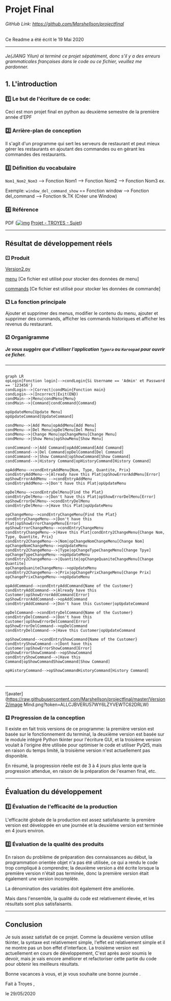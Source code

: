 # Projet Final

###### GitHub Link: https://github.com/Marshellson/projectfinal

 Ce Readme a été écrit le 19 Mai 2020

---
###### Je(JIANG Yilun) ai terminé ce projet sépatément, donc s'il y a des erreurs grammaticales françaises dans le code ou ce fichier, veuillez me pardonner.



## 1. L'introduction

### 1️⃣ Le but de l'écriture de ce code:

Ceci est mon projet final en python au deuxième semestre de la première année d'EPF

### 2️⃣ Arrière-plan de conception

Il s'agit d'un programme qui sert les serveurs de restaurant et peut mieux gérer les restaurants en ajoutant des commandes ou en gérant les commandes des restaurants.

### 3️⃣ Définition du vocabulaire 

`Nom1_Nom2_Nom3` --> Fonction Nom1 --> Fonction Nom2 --> Fonction Nom3 ex.

 Exemple: `window_del_command_show` == Fonction window --> Fonction del_command --> Fonction tk.TK (Créer une Window)

### 4️⃣ Référence

PDF ([![img](https://moodle.epf.fr/theme/image.php/lambda/core/1590625801/f/pdf-24)](https://moodle.epf.fr/mod/resource/view.php?id=60598) [Projet - TROYES - Sujet](https://moodle.epf.fr/mod/resource/view.php?id=60598))

---

## Résultat de développement réels

### ⚀ Produit

 [Version2.py](Version2.py) 

 [menu](menu) [Ce fichier est utilisé pour stocker des données de menu]

 [commands](commands) [Ce fichier est utilisé pour stocker les données de commande]

### ⚁ La fonction principale

Ajouter et supprimer des menus, modifier le contenu du menu, ajouter et supprimer des commands, afficher les commands historiques et afficher les revenus du restaurant.

### ⚂ Organigramme

##### Je vous suggère que d'utiliser l'application `Typora` ou `Haroopad` pour ouvrir ce ficher.

---



```mermaid

graph LR
opLogin[Fonction login]-->condLogin{Si Username == 'Admin' et Password == '123456'}
condLogin-->|Correct|condMain{Fonction main}
condLogin-->|Incorrect|Exit(END)
condMain-->|Menu|condMenu{Menu}
condMain-->|Command|condCommand{Command}

opUpdateMenu[Update Menu]
opUpdateCommand[UpdateCommand]

condMenu-->|Add Menu|opAddMenu[Add Menu]
condMenu-->|Del Menu|opDelMenu[Del Menu]
condMenu-->|Change Menu|opChangeMenu[Change Menu]
condMenu-->|Show Menu|opShowMenu[Show Menu]

condCommand-->|Add Command|opAddCommand[Add Command]
condCommand-->|Del Command|opDelCommand[Del Command]
condCommand-->|Show Command|opShowCommand[Show Command]
condCommand-->|History Command|opHistoryCommand[History Command]

opAddMenu-->condEntryAddMenu{Nom, Type, Quantite, Prix}
condEntryAddMenu-->|Already have this Plat|opShowErrorAddMenu[Error]
opShowErrorAddMenu -->condEntryAddMenu
condEntryAddMenu-->|Don't have this Plat|opUpdateMenu

opDelMenu-->condEntryDelMenu{Find the Plat}
condEntryDelMenu-->|Don't have this Plat|opShowErrorDelMenu[Error]
opShowErrorDelMenu-->condEntryDelMenu
condEntryDelMenu-->|Have this Plat|opUpdateMenu

opChangeMenu-->condEntryChangeMenu{Find the Plat}
condEntryChangeMenu-->|Don't have this Plat|opShowErrorChangeMenu[Error]
opShowErrorChangeMenu-->condEntryChangeMenu
condEntryChangeMenu-->|Have this Plat|condEntry2ChangeMenu{Change Nom, Type, Quantite, Prix}
condEntry2ChangeMenu-->|Nom|opChangeNomChangeMenu[Change Nom]
opChangeNomChangeMenu-->opUpdateMenu
condEntry2ChangeMenu-->|Type|opChangeTypeChangeMenu[Change Tpye]
opChangeTypeChangeMenu-->opUpdateMenu
condEntry2ChangeMenu-->|Quantite|opChangeQuaniteChangeMenu[Change Quantite]
opChangeQuaniteChangeMenu-->opUpdateMenu
condEntry2ChangeMenu-->|Prix|opChangePrixChangeMenu[Change Prix]
opChangePrixChangeMenu-->opUpdateMenu

opAddCommand-->condEntryAddCommand{Name of the Customer}
condEntryAddCommand-->|Already have this Customer|opShowErrorAddCommand[Error]
opShowErrorAddCommand-->opAddCommand
condEntryAddCommand-->|Don't have this Customer|opUpdateCommand

opDelCommand-->condEntryDelCommand{Name of the Customer}
condEntryDelCommand-->|Don't have this Customer|opShowErrorDelCommand[Error]
opShowErrorDelCommand-->opDelCommand
condEntryDelCommand-->|Have this Customer|opUpdateCommand

opShowCommand-->condEntryShowCommand{Name of the Customer}
condEntryShowCommand-->|Dont have this Customer|opShowErrorShowCommand[Error]
opShowErrorShowCommand-->opShowCommand
condEntryShowCommand-->|Have this Command|opShowCommandShowCommand[Show Command]

opHistoryCommand-->opShowCommandHistoryCommand[History Command]



```

---



![avater](https://raw.githubusercontent.com/Marshellson/projectfinal/master/Version2/image Mind.png?token=ALLCJBVERU57WY6LZYVEWTC62DRLW)

### ⚃ Progression de la conception

Il existe en fait trois versions de ce programme: la première version est basée sur le fonctionnement du terminal, la deuxième version est basée sur le module intégré Python tkinter pour l'écriture GUI, et la troisième version voulait à l'origine être utilisée pour optimiser le code et utiliser PyQt5, mais en raison du temps limité, la troisième version n'est actuellement pas disponible.

En résumé, la progression réelle est de 3 à 4 jours plus lente que la progression attendue, en raison de la préparation de l'examen final, etc.

---

## Évaluation du développement

### 1️⃣ Évaluation de l'efficacité de la production

L'efficacité globale de la production est assez satisfaisante: la première version est développée en une journée et la deuxième version est terminée en 4 jours environ.

### 2️⃣ Évaluation de la qualité des produits

En raison du problème de préparation des connaissances au début, la programmation orientée objet n'a pas été utilisée, ce qui a rendu le code trop compliqué à comprendre; la deuxième version a été écrite lorsque la première version n'était pas terminée, donc la première version était également une version incomplète.

La dénomination des variables doit également être améliorée.

Mais dans l'ensemble, la qualité du code est relativement élevée, et les résultats sont plus satisfaisants.

---

## Conclusion 

Je suis assez satisfait de ce projet. Comme la deuxième version utilise tkinter, la syntaxe est relativement simple, l'effet est relativement simple et il ne montre pas un bon effet d'interface. La troisième version est actuellement en cours de développement, C'est après avoir soumis le devoir, mais je vais encore améliorer et refactoriser cette partie du code pour obtenir les meilleurs résultats.

Bonne vacances à vous, et je vous souhaite une bonne journée .



Fait à Troyes ,

le 29/05/2020

